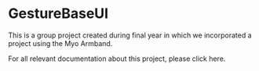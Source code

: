 # GestureBaseUI
This is a group project created during final year in which we incorporated a project using the Myo Armband.

For all relevant documentation about this project, please click here[](https://github.com/Raftery93/GestureBaseUI/tree/master/Documentation).
